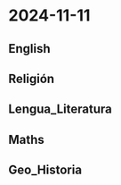 # 2024-11-11 <!-- markmap: foldAll -->

## English

## Religión

## Lengua_Literatura

## Maths

## Geo_Historia

